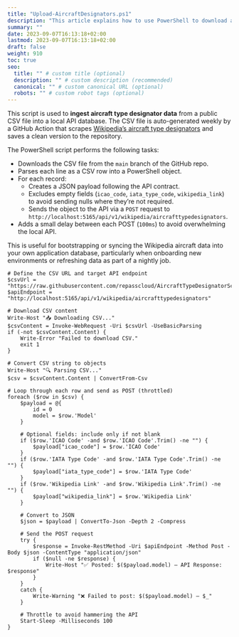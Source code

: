 ```yaml
---
title: "Upload-AircraftDesignators.ps1"
description: "This article explains how to use PowerShell to download a Wikipedia-sourced CSV and POST its contents into a local API, including model info, ICAO/IATA codes, and Wikipedia links."
summary: ""
date: 2023-09-07T16:13:18+02:00
lastmod: 2023-09-07T16:13:18+02:00
draft: false
weight: 910
toc: true
seo:
  title: "" # custom title (optional)
  description: "" # custom description (recommended)
  canonical: "" # custom canonical URL (optional)
  robots: "" # custom robot tags (optional)
---
```


This script is used to **ingest aircraft type designator data** from a public CSV file into a local API database. The CSV file is auto-generated weekly by a GitHub Action that scrapes [Wikipedia’s aircraft type designators](https://en.wikipedia.org/wiki/List_of_aircraft_type_designators) and saves a clean version to the repository.

The PowerShell script performs the following tasks:

- Downloads the CSV file from the `main` branch of the GitHub repo.
- Parses each line as a CSV row into a PowerShell object.
- For each record:
  - Creates a JSON payload following the API contract.
  - Excludes empty fields (`icao_code`, `iata_type_code`, `wikipedia_link`) to avoid sending nulls where they’re not required.
  - Sends the object to the API via a `POST` request to `http://localhost:5165/api/v1/wikipedia/aircrafttypedesignators`.
- Adds a small delay between each POST (`100ms`) to avoid overwhelming the local API.

This is useful for bootstrapping or syncing the Wikipedia aircraft data into your own application database, particularly when onboarding new environments or refreshing data as part of a nightly job.

```pwsh
# Define the CSV URL and target API endpoint
$csvUrl = "https://raw.githubusercontent.com/repasscloud/AircraftTypeDesignatorScraper/refs/heads/main/aircraft_type_designators.csv"
$apiEndpoint = "http://localhost:5165/api/v1/wikipedia/aircrafttypedesignators"

# Download CSV content
Write-Host "📥 Downloading CSV..."
$csvContent = Invoke-WebRequest -Uri $csvUrl -UseBasicParsing
if (-not $csvContent.Content) {
    Write-Error "Failed to download CSV."
    exit 1
}

# Convert CSV string to objects
Write-Host "🔍 Parsing CSV..."
$csv = $csvContent.Content | ConvertFrom-Csv

# Loop through each row and send as POST (throttled)
foreach ($row in $csv) {
    $payload = @{
        id = 0
        model = $row.'Model'
    }

    # Optional fields: include only if not blank
    if ($row.'ICAO Code' -and $row.'ICAO Code'.Trim() -ne "") {
        $payload["icao_code"] = $row.'ICAO Code'
    }
    if ($row.'IATA Type Code' -and $row.'IATA Type Code'.Trim() -ne "") {
        $payload["iata_type_code"] = $row.'IATA Type Code'
    }
    if ($row.'Wikipedia Link' -and $row.'Wikipedia Link'.Trim() -ne "") {
        $payload["wikipedia_link"] = $row.'Wikipedia Link'
    }

    # Convert to JSON
    $json = $payload | ConvertTo-Json -Depth 2 -Compress

    # Send the POST request
    try {
        $response = Invoke-RestMethod -Uri $apiEndpoint -Method Post -Body $json -ContentType "application/json"
        if ($null -ne $response) {
            Write-Host "✅ Posted: $($payload.model) — API Response: $response"
        }
    }
    catch {
        Write-Warning "❌ Failed to post: $($payload.model) — $_"
    }

    # Throttle to avoid hammering the API
    Start-Sleep -Milliseconds 100
}
```

